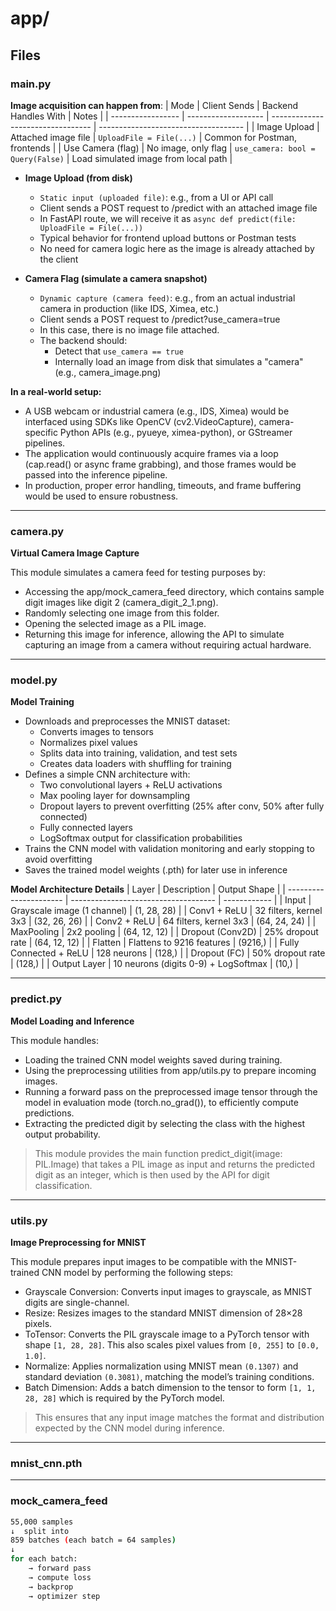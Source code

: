 # app/

## Files

### main.py
 **Image acquisition can happen from**:
| Mode              | Client Sends        | Backend Handles With              | Notes                                |
| ----------------- | ------------------- | --------------------------------- | ------------------------------------ |
| Image Upload      | Attached image file | `UploadFile = File(...)`          | Common for Postman, frontends        |
| Use Camera (flag) | No image, only flag | `use_camera: bool = Query(False)` | Load simulated image from local path |

- **Image Upload (from disk)**
  - `Static input (uploaded file)`: e.g., from a UI or API call
  - Client sends a POST request to /predict with an attached image file
  - In FastAPI route, we will receive it as  `async def predict(file: UploadFile = File(...))`
  -  Typical behavior for frontend upload buttons or Postman tests
  -  No need for camera logic here as the image is already attached by the client

- **Camera Flag (simulate a camera snapshot)**
  - `Dynamic capture (camera feed)`: e.g., from an actual industrial camera in production (like IDS, Ximea, etc.)
  - Client sends a POST request to /predict?use_camera=true
  - In this case, there is no image file attached.
  - The backend should:
    - Detect that `use_camera == true`
    - Internally load an image from disk that simulates a "camera" (e.g., camera_image.png)

**In a real-world setup:**
- A USB webcam or industrial camera (e.g., IDS, Ximea) would be interfaced using SDKs like OpenCV (cv2.VideoCapture), camera-specific Python APIs (e.g., pyueye, ximea-python), or GStreamer pipelines.
- The application would continuously acquire frames via a loop (cap.read() or async frame grabbing), and those frames would be passed into the inference pipeline.
- In production, proper error handling, timeouts, and frame buffering would be used to ensure robustness.

---

### camera.py 

**Virtual Camera Image Capture**

This module simulates a camera feed for testing purposes by:
- Accessing the app/mock_camera_feed directory, which contains sample digit images like digit 2 (camera_digit_2_1.png).
- Randomly selecting one image from this folder.
- Opening the selected image as a PIL image.
- Returning this image for inference, allowing the API to simulate capturing an image from a camera without requiring actual hardware.
---

### model.py 

**Model Training**

- Downloads and preprocesses the MNIST dataset:
  - Converts images to tensors
  - Normalizes pixel values
  - Splits data into training, validation, and test sets
  - Creates data loaders with shuffling for training
- Defines a simple CNN architecture with:
  - Two convolutional layers + ReLU activations
  - Max pooling layer for downsampling
  - Dropout layers to prevent overfitting (25% after conv, 50% after fully connected)
  - Fully connected layers
  - LogSoftmax output for classification probabilities
- Trains the CNN model with validation monitoring and early stopping to avoid overfitting
- Saves the trained model weights (.pth) for later use in inference

**Model Architecture Details**
| Layer                  | Description                          | Output Shape |
| ---------------------- | ------------------------------------ | ------------ |
| Input                  | Grayscale image (1 channel)          | (1, 28, 28)  |
| Conv1 + ReLU           | 32 filters, kernel 3x3               | (32, 26, 26) |
| Conv2 + ReLU           | 64 filters, kernel 3x3               | (64, 24, 24) |
| MaxPooling             | 2x2 pooling                          | (64, 12, 12) |
| Dropout (Conv2D)       | 25% dropout rate                     | (64, 12, 12) |
| Flatten                | Flattens to 9216 features            | (9216,)      |
| Fully Connected + ReLU | 128 neurons                          | (128,)       |
| Dropout (FC)           | 50% dropout rate                     | (128,)       |
| Output Layer           | 10 neurons (digits 0-9) + LogSoftmax | (10,)        |

---

### predict.py

**Model Loading and Inference**

This module handles:
- Loading the trained CNN model weights saved during training.
- Using the preprocessing utilities from app/utils.py to prepare incoming images.
- Running a forward pass on the preprocessed image tensor through the model in evaluation mode (torch.no_grad()), to efficiently compute predictions.
- Extracting the predicted digit by selecting the class with the highest output probability.

> This module provides the main function predict_digit(image: PIL.Image) that takes a PIL image as input and returns the predicted digit as an integer, which is then used by the API for digit classification.

---

### utils.py 

**Image Preprocessing for MNIST**

This module prepares input images to be compatible with the MNIST-trained CNN model by performing the following steps:
- Grayscale Conversion: Converts input images to grayscale, as MNIST digits are single-channel.
- Resize: Resizes images to the standard MNIST dimension of 28×28 pixels.
- ToTensor: Converts the PIL grayscale image to a PyTorch tensor with shape `[1, 28, 28]`. This also scales pixel values from `[0, 255]` to `[0.0, 1.0]`.
- Normalize: Applies normalization using MNIST mean `(0.1307)` and standard deviation `(0.3081)`, matching the model’s training conditions.
- Batch Dimension: Adds a batch dimension to the tensor to form `[1, 1, 28, 28]` which is required by the PyTorch model.

> This ensures that any input image matches the format and distribution expected by the CNN model during inference.

---
### mnist_cnn.pth

---

### mock_camera_feed
```bash
55,000 samples
↓  split into
859 batches (each batch = 64 samples)
↓
for each batch:
    → forward pass
    → compute loss
    → backprop
    → optimizer step
```
